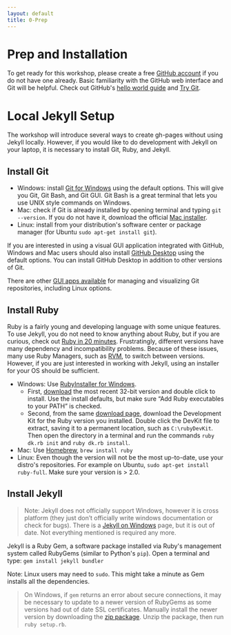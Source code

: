 ```yaml
---
layout: default
title: 0-Prep
---
```


# Prep and Installation

To get ready for this workshop, please create a free [GitHub account](https://github.com/join) if you do not have one already.
Basic familiarity with the GitHub web interface and Git will be helpful. 
Check out GitHub's [hello world guide](https://guides.github.com/activities/hello-world/) and [Try Git](https://try.github.io/).

# Local Jekyll Setup

The workshop will introduce several ways to create gh-pages without using Jekyll locally. 
However, if you would like to do development with Jekyll on your laptop, it is necessary to install Git, Ruby, and Jekyll.

## Install Git

- Windows: install [Git for Windows](https://git-for-windows.github.io/) using the default options. This will give you Git, Git Bash, and Git GUI. Git Bash is a great terminal that lets you use UNIX style commands on Windows.
- Mac: check if Git is already installed by opening terminal and typing `git --version`. If you do not have it, download the official [Mac installer](https://git-scm.com/downloads).
- Linux: install from your distribution's software center or package manager (for Ubuntu `sudo apt-get install git`).

If you are interested in using a visual GUI application integrated with GitHub, Windows and Mac users should also install [GitHub Desktop](https://desktop.github.com/) using the default options.
You can install GitHub Desktop in addition to other versions of Git.

There are other [GUI apps available](https://git-scm.com/downloads/guis) for managing and visualizing Git repositories, including Linux options.

## Install Ruby

Ruby is a fairly young and developing language with some unique features. 
To use Jekyll, you do not need to know anything about Ruby, but if you are curious, check out [Ruby in 20 minutes](https://www.ruby-lang.org/en/documentation/quickstart/).
Frustratingly, different versions have many dependency and incompatibility problems.
Because of these issues, many use Ruby Managers, such as [RVM](http://rvm.io/), to switch between versions.
However, if you are just interested in working with Jekyll, using an installer for your OS should be sufficient.

- Windows: Use [RubyInstaller for Windows](https://rubyinstaller.org/). 
    - First, [download](https://rubyinstaller.org/downloads/) the most recent 32-bit version and double click to install. Use the install defaults, but make sure “Add Ruby executables to your PATH” is checked. 
    - Second, from the same [download page](https://rubyinstaller.org/downloads/), download the Development Kit for the Ruby version you installed. Double click the DevKit file to extract, saving it to a permanent location, such as `C:\rubyDevKit`. Then open the directory in a terminal and run the commands `ruby dk.rb init` and `ruby dk.rb install`.
- Mac: Use [Homebrew](https://brew.sh/), `brew install ruby`
- Linux: Even though the version will not be the most up-to-date, use your distro's repositories. For example on Ubuntu, `sudo apt-get install ruby-full`. Make sure your version is > 2.0.

## Install Jekyll

> Note: Jekyll does not officially support Windows, however it is cross platform (they just don’t officially write windows documentation or check for bugs). 
> There is a [Jekyll on Windows](https://jekyllrb.com/docs/windows/#installation) page, but it is out of date. Not everything mentioned is required any more.

Jekyll is a Ruby Gem, a software package installed via Ruby's management system called RubyGems (similar to Python's `pip`). 
Open a terminal and type:
`gem install jekyll bundler`

Note: Linux users may need to `sudo`.
This might take a minute as Gem installs all the dependencies. 

> On Windows, if `gem` returns an error about secure connections, it may be necessary to update to a newer version of RubyGems as some versions had out of date SSL certificates.
> Manually install the newer version by downloading the [zip package](https://rubygems.org/pages/download#formats).
> Unzip the package, then run `ruby setup.rb`.
